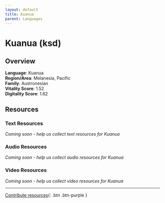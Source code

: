 ```yaml
---
layout: default
title: Kuanua
parent: Languages
---
```


# Kuanua (ksd)

## Overview

**Language**: Kuanua  
**Region/Area**: Melanesia, Pacific  
**Family**: Austronesian  
**Vitality Score**: 1.52  
**Digitality Score**: 1.62  

## Resources

### Text Resources
*Coming soon - help us collect text resources for Kuanua*

### Audio Resources
*Coming soon - help us collect audio resources for Kuanua*

### Video Resources
*Coming soon - help us collect video resources for Kuanua*

---

[Contribute resources](https://fairtrain.github.io/){: .btn .btn-purple }
